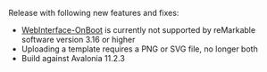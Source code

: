 Release with following new features and fixes:
- [WebInterface-OnBoot](https://github.com/rM-self-serve/webinterface-onboot) is currently not supported by reMarkable software version 3.16 or higher
- Uploading a template requires a PNG or SVG file, no longer both
- Build against Avalonia 11.2.3